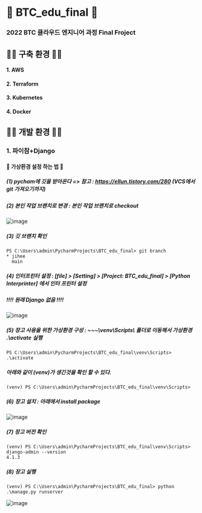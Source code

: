 # 📣 BTC_edu_final 📣
### 2022 BTC 클라우드 엔지니어 과정 Final Froject
##
## 🚗🚗 구축 환경 🚗🚗 
#### 1. AWS 
#### 2. Terraform 
#### 3. Kubernetes 
#### 4. Docker
##
## 🍟🍟 개발 환경 🍟🍟 
### 1. 파이참+Django
#### 🥨 가상환경 설정 하는 법 🥨
##### (1) pycham에 깃을 받아온다 => 참고 : https://ellun.tistory.com/280 (VCS에서 git 가져오기까지)

##### (2) 본인 작업 브랜치로 변경 : 본인 작업 브랜치로 checkout 
![image](https://user-images.githubusercontent.com/84059211/201602826-363fe3c2-c777-4165-9915-c87f310aece2.png)

##### (3) 깃 브랜치 확인
`````
PS C:\Users\admin\PycharmProjects\BTC_edu_final> git branch
* jihee
  main
`````

##### (4) 인터프린터 설정 : [file] > [Setting] >  [Project: BTC_edu_final] > [Python Interprinter] 에서 인터 프린터 설정
##### !!!! 원래 Django 없음 !!!!
![image](https://user-images.githubusercontent.com/84059211/201604812-7c6144ae-3336-429d-9747-3a2061fd50ab.png)

##### (5) 장고 사용을 위한 가상환경 구성 : ~~~\venv\Scripts\ 폴더로 이동해서 가상환경 .\activate 실행
`````
PS C:\Users\admin\PycharmProjects\BTC_edu_final\venv\Scripts> .\activate
`````
##### 아래와 같이 (venv)가 생긴것을 확인 할 수 있다.
`````
(venv) PS C:\Users\admin\PycharmProjects\BTC_edu_final\venv\Scripts>
`````

##### (6) 장고 설치 : 아래에서 install package
![image](https://user-images.githubusercontent.com/84059211/201607495-b545fd2c-fb00-4ced-a105-7c8b8a9cb9fe.png)

##### (7) 장고 버전 확인
`````
(venv) PS C:\Users\admin\PycharmProjects\BTC_edu_final\venv\Scripts> django-admin --version
4.1.3
`````

##### (8) 장고 실행
`````
(venv) PS C:\Users\admin\PycharmProjects\BTC_edu_final> python .\manage.py runserver
`````
![image](https://user-images.githubusercontent.com/84059211/201606916-3c3bea73-772e-4cde-afec-5724f36ac21b.png)





